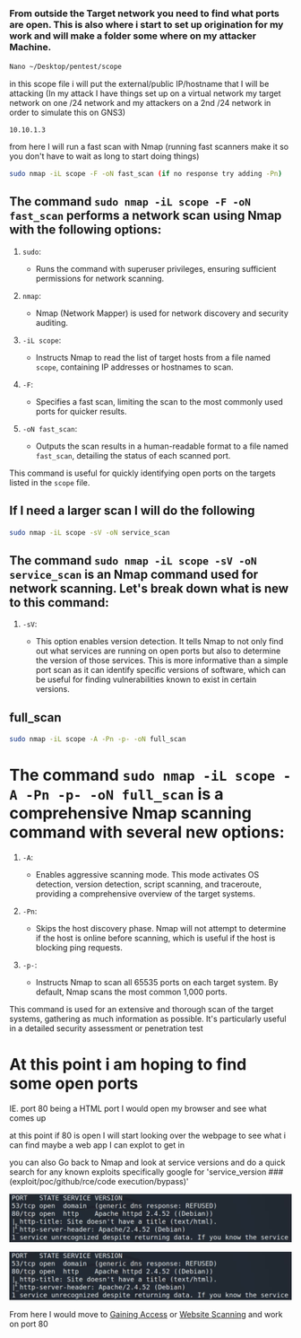 ### From outside the Target network you need to find what ports are open. This is also where i start to set up origination for my work and will make a folder some where on my attacker Machine.

```bash
Nano ~/Desktop/pentest/scope
```

in this scope file i will put the external/public IP/hostname that I will be attacking (In my attack I have things set up on a virtual network my target network on one /24 network and my attackers on a 2nd /24  network in order to simulate this on GNS3)

```scope
10.10.1.3
```

from here I will run a fast scan with Nmap (running fast scanners make it so you don't have to wait as long to start doing things)

```bash
sudo nmap -iL scope -F -oN fast_scan (if no response try adding -Pn)
```

## The command `sudo nmap -iL scope -F -oN fast_scan` performs a network scan using Nmap with the following options:

1. `sudo`: 
   - Runs the command with superuser privileges, ensuring sufficient permissions for network scanning.

2. `nmap`:
   - Nmap (Network Mapper) is used for network discovery and security auditing.

3. `-iL scope`:
   - Instructs Nmap to read the list of target hosts from a file named `scope`, containing IP addresses or hostnames to scan.

4. `-F`:
   - Specifies a fast scan, limiting the scan to the most commonly used ports for quicker results.

5. `-oN fast_scan`:
   - Outputs the scan results in a human-readable format to a file named `fast_scan`, detailing the status of each scanned port.

This command is useful for quickly identifying open ports on the targets listed in the `scope` file.

## If I need a larger scan I will do the following

```bash
sudo nmap -iL scope -sV -oN service_scan
```

## The command `sudo nmap -iL scope -sV -oN service_scan` is an Nmap command used for network scanning. Let's break down what is new to this command:


1. `-sV`:
    
    - This option enables version detection. It tells Nmap to not only find out what services are running on open ports but also to determine the version of those services. This is more informative than a simple port scan as it can identify specific versions of software, which can be useful for finding vulnerabilities known to exist in certain versions.


## full_scan

```bash
sudo nmap -iL scope -A -Pn -p- -oN full_scan
```

# The command `sudo nmap -iL scope -A -Pn -p- -oN full_scan` is a comprehensive Nmap scanning command with several new options:

1. `-A`:
   - Enables aggressive scanning mode. This mode activates OS detection, version detection, script scanning, and traceroute, providing a comprehensive overview of the target systems.

2. `-Pn`:
   - Skips the host discovery phase. Nmap will not attempt to determine if the host is online before scanning, which is useful if the host is blocking ping requests.

3. `-p-`:
   - Instructs Nmap to scan all 65535 ports on each target system. By default, Nmap scans the most common 1,000 ports.

This command is used for an extensive and thorough scan of the target systems, gathering as much information as possible. It's particularly useful in a detailed security assessment or penetration test

# At this point i am hoping to find some open ports
IE. port 80 being a HTML port I would open my browser and see what comes up

at this point  if 80 is open I will start looking over the webpage to see what i can find maybe a web app I can explot to get in 

you can also Go back to Nmap and look at service versions and do a quick search for any known exploits specifically google for 'service_version ### (exploit/poc/github/rce/code execution/bypass)'


<img src="/Images/NmapScan.png">

![](Images/NmapScan.PNG)

From here I would move to [Gaining Access](4%20Gaining%20Access.md) or [Website Scanning](3.1%20Website%20scanning.md) and work on port 80

